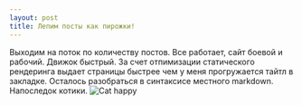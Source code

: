 ```yaml
---
layout: post
title: Лепим посты как пирожки!
---
```

Выходим на поток по количеству постов. Все работает, сайт боевой и рабочий. Движок быстрый. За счет отпимизации статического рендеринга выдает страницы быстрее чем у меня прогружается тайтл в закладке. Осталось разобраться в синтаксисе местного markdown.
Напоследок котики.
![Cat happy]({{/images/cat.jpg}})